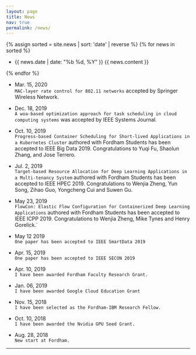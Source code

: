 ```yaml
---
layout: page
title: News
nav: true
permalink: /news/
---
```



{% assign sorted = site.news | sort: 'date' | reverse %}
{% for news in sorted %}
  <div class="news">
    <ul>
      <article>
        <li> {{ news.date | date: "%b %d, %Y" }} {{ news.content }}  </li>
      </article>
    </ul>  
    </div>    
{% endfor %}



- Mar. 15, 2020 <br>
`MAC-layer rate control for 802.11 networks` accepted by Springer Wireless Network.

- Dec. 18, 2019 <br>
`A woa-based optimization approach for task scheduling in cloud computing systems` was accepted by IEEE Systems Journal.

- Oct. 10, 2019 <br>
`Progress-based Container Scheduling for Short-lived Applications in a Kubernetes Cluster` authored with Fordham Students has been accepted to IEEE Big Data 2019. Congratulations to Yuqi Fu, Shaolun Zhang, and Jose Terrero.

- Jul. 2, 2019 <br>
`Target-based Resource Allocation for Deep Learning Applications in a Multi-tenancy System` authored with Fordham Students has been accepted to IEEE HPEC 2019. Congratulations to Wenjia Zheng, Yun Song, Zihao Guo, Yongcheng Cui and Suwen Gu.

- May 23, 2019 <br>
`FlowCon: Elastic Flow Configuration for Containerized Deep Learning Applications` authored with Fordham Students has been accepted to IEEE ICPP 2019. Congratulations to Wenjia Zheng, Mike Tynes and Henry Gorelick.`

- May 12 2019 <br>
`One paper has been accepted to IEEE SmartData 2019`

- Apr. 15, 2019 <br>
`One paper has been accepted to IEEE SECON 2019`

- Apr. 10, 2019 <br>
`I have been awarded Fordham Faculty Research Grant.`

- Jan. 06, 2019 <br>
 `I have been awarded Google Cloud Education Grant`

- Nov. 15, 2018 <br>
`I have been selected as the Fordham-IBM Research Fellow.`

- Oct. 10, 2018 <br>
`I have been awarded the Nvidia GPU Seed Grant.`

- Aug. 28, 2018 <br>
`New start at Fordham.`


---
